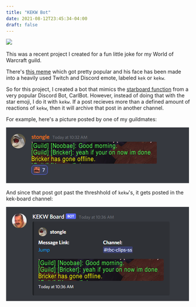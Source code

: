 ```yaml
---
title: "KEKW Bot"
date: 2021-08-12T23:45:34-04:00
draft: false
---
```

<link rel="stylesheet" type="text/css" href="/css/links.css" />
<div class="projectLinks">
    <a href="https://github.com/faalqt/kekw-bot" target="_blank"><img src="/icons/github.svg"></a>
</div>


This was a recent project I created for a fun little joke for my World of Warcraft guild.

There's [this meme](https://www.youtube.com/watch?v=WDiB4rtp1qw) which got pretty popular and his face has been made into a heavily used Twitch and Discord emote, labeled `kek` or `kekw`. 

So for this project, I created a bot that mimics the [starboard function](https://docs.carl.gg/utilities/starboard/) from a very popular Discord Bot, CarlBot. However, instead of doing that with the star emoji, I do it with `kekw`. If a post recieves more than a defined amount of reactions of `kekw`, then it will archive that post in another channel.


For example, here's a picture posted by one of my guildmates: 

![Post in random channel](img/kekd_post.png#center)

And since that post got past the threshhold of `kekw`'s, it gets posted in the kek-board channel:

![Gets posted to kek-board](img/kek_board_post.png#center)
